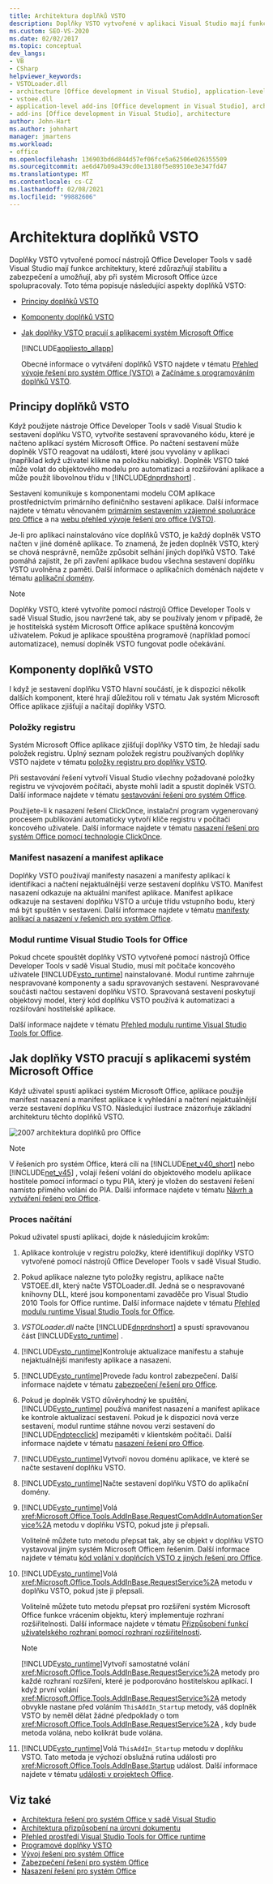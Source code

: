 ```yaml
---
title: Architektura doplňků VSTO
description: Doplňky VSTO vytvořené v aplikaci Visual Studio mají funkce architektury, které zdůrazňují stabilitu a zabezpečení a umožňují, aby s systém Microsoft Office úzce spolupracovaly.
ms.custom: SEO-VS-2020
ms.date: 02/02/2017
ms.topic: conceptual
dev_langs:
- VB
- CSharp
helpviewer_keywords:
- VSTOLoader.dll
- architecture [Office development in Visual Studio], application-level add-ins
- vstoee.dll
- application-level add-ins [Office development in Visual Studio], architecture
- add-ins [Office development in Visual Studio], architecture
author: John-Hart
ms.author: johnhart
manager: jmartens
ms.workload:
- office
ms.openlocfilehash: 136903bd6d844d57ef06fce5a62506e026355509
ms.sourcegitcommit: ae6d47b09a439cd0e13180f5e89510e3e347fd47
ms.translationtype: MT
ms.contentlocale: cs-CZ
ms.lasthandoff: 02/08/2021
ms.locfileid: "99882606"
---
```

# <a name="architecture-of-vsto-add-ins"></a>Architektura doplňků VSTO
  Doplňky VSTO vytvořené pomocí nástrojů Office Developer Tools v sadě Visual Studio mají funkce architektury, které zdůrazňují stabilitu a zabezpečení a umožňují, aby při systém Microsoft Office úzce spolupracovaly. Toto téma popisuje následující aspekty doplňků VSTO:

- [Principy doplňků VSTO](#UnderstandingAddIns)

- [Komponenty doplňků VSTO](#AddinComponents)

- [Jak doplňky VSTO pracují s aplikacemi systém Microsoft Office](#HowAddinsWork)

  [!INCLUDE[appliesto_allapp](../vsto/includes/appliesto-allapp-md.md)]

  Obecné informace o vytváření doplňků VSTO najdete v tématu [Přehled vývoje řešení pro systém Office &#40;VSTO&#41;](../vsto/office-solutions-development-overview-vsto.md) a [Začínáme s programováním doplňků VSTO](../vsto/getting-started-programming-vsto-add-ins.md).

## <a name="understand-vsto-add-ins"></a><a name="UnderstandingAddIns"></a> Principy doplňků VSTO
 Když použijete nástroje Office Developer Tools v sadě Visual Studio k sestavení doplňku VSTO, vytvoříte sestavení spravovaného kódu, které je načteno aplikací systém Microsoft Office. Po načtení sestavení může doplněk VSTO reagovat na události, které jsou vyvolány v aplikaci (například když uživatel klikne na položku nabídky). Doplněk VSTO také může volat do objektového modelu pro automatizaci a rozšiřování aplikace a může použít libovolnou třídu v [!INCLUDE[dnprdnshort](../sharepoint/includes/dnprdnshort-md.md)] .

 Sestavení komunikuje s komponentami modelu COM aplikace prostřednictvím primárního definičního sestavení aplikace. Další informace najdete v tématu věnovaném [primárním sestavením vzájemné spolupráce pro Office](../vsto/office-primary-interop-assemblies.md) a na [webu přehled vývoje řešení pro office &#40;VSTO&#41;](../vsto/office-solutions-development-overview-vsto.md).

 Je-li pro aplikaci nainstalováno více doplňků VSTO, je každý doplněk VSTO načten v jiné doméně aplikace. To znamená, že jeden doplněk VSTO, který se chová nesprávně, nemůže způsobit selhání jiných doplňků VSTO. Také pomáhá zajistit, že při zavření aplikace budou všechna sestavení doplňku VSTO uvolněna z paměti. Další informace o aplikačních doménách najdete v tématu [aplikační domény](/dotnet/framework/app-domains/application-domains).

> [!NOTE]
> Doplňky VSTO, které vytvoříte pomocí nástrojů Office Developer Tools v sadě Visual Studio, jsou navržené tak, aby se používaly jenom v případě, že je hostitelská systém Microsoft Office aplikace spuštěná koncovým uživatelem. Pokud je aplikace spouštěna programově (například pomocí automatizace), nemusí doplněk VSTO fungovat podle očekávání.

## <a name="components-of-vsto-add-ins"></a><a name="AddinComponents"></a> Komponenty doplňků VSTO
 I když je sestavení doplňku VSTO hlavní součástí, je k dispozici několik dalších komponent, které hrají důležitou roli v tématu Jak systém Microsoft Office aplikace zjišťují a načítají doplňky VSTO.

### <a name="registry-entries"></a>Položky registru
 Systém Microsoft Office aplikace zjišťují doplňky VSTO tím, že hledají sadu položek registru. Úplný seznam položek registru používaných doplňky VSTO najdete v tématu [položky registru pro doplňky VSTO](../vsto/registry-entries-for-vsto-add-ins.md).

 Při sestavování řešení vytvoří Visual Studio všechny požadované položky registru ve vývojovém počítači, abyste mohli ladit a spustit doplněk VSTO. Další informace najdete v tématu [sestavování řešení pro systém Office](../vsto/building-office-solutions.md).

 Použijete-li k nasazení řešení ClickOnce, instalační program vygenerovaný procesem publikování automaticky vytvoří klíče registru v počítači koncového uživatele. Další informace najdete v tématu [nasazení řešení pro systém Office pomocí technologie ClickOnce](../vsto/deploying-an-office-solution-by-using-clickonce.md).

### <a name="deployment-manifest-and-application-manifest"></a>Manifest nasazení a manifest aplikace
 Doplňky VSTO používají manifesty nasazení a manifesty aplikací k identifikaci a načtení nejaktuálnější verze sestavení doplňku VSTO. Manifest nasazení odkazuje na aktuální manifest aplikace. Manifest aplikace odkazuje na sestavení doplňku VSTO a určuje třídu vstupního bodu, který má být spuštěn v sestavení. Další informace najdete v tématu [manifesty aplikací a nasazení v řešeních pro systém Office](../vsto/application-and-deployment-manifests-in-office-solutions.md).

### <a name="visual-studio-tools-for-office-runtime"></a>Modul runtime Visual Studio Tools for Office
 Pokud chcete spouštět doplňky VSTO vytvořené pomocí nástrojů Office Developer Tools v sadě Visual Studio, musí mít počítače koncového uživatele [!INCLUDE[vsto_runtime](../vsto/includes/vsto-runtime-md.md)] nainstalované. Modul runtime zahrnuje nespravované komponenty a sadu spravovaných sestavení. Nespravované součásti načtou sestavení doplňku VSTO. Spravovaná sestavení poskytují objektový model, který kód doplňku VSTO používá k automatizaci a rozšiřování hostitelské aplikace.

 Další informace najdete v tématu [Přehled modulu runtime Visual Studio Tools for Office](../vsto/visual-studio-tools-for-office-runtime-overview.md).

## <a name="how-vsto-add-ins-work-with-microsoft-office-applications"></a><a name="HowAddinsWork"></a> Jak doplňky VSTO pracují s aplikacemi systém Microsoft Office
 Když uživatel spustí aplikaci systém Microsoft Office, aplikace použije manifest nasazení a manifest aplikace k vyhledání a načtení nejaktuálnější verze sestavení doplňku VSTO. Následující ilustrace znázorňuje základní architekturu těchto doplňků VSTO.

 ![2007 architektura doplňků pro Office](../vsto/media/office07addin.png "2007 architektura doplňků pro Office")

> [!NOTE]
> V řešeních pro systém Office, která cílí na [!INCLUDE[net_v40_short](../sharepoint/includes/net-v40-short-md.md)] nebo [!INCLUDE[net_v45](../vsto/includes/net-v45-md.md)] , volají řešení volání do objektového modelu aplikace hostitele pomocí informací o typu PIA, který je vložen do sestavení řešení namísto přímého volání do PIA. Další informace najdete v tématu [Návrh a vytváření řešení pro Office](../vsto/designing-and-creating-office-solutions.md).

### <a name="loading-process"></a>Proces načítání
 Pokud uživatel spustí aplikaci, dojde k následujícím krokům:

1. Aplikace kontroluje v registru položky, které identifikují doplňky VSTO vytvořené pomocí nástrojů Office Developer Tools v sadě Visual Studio.

2. Pokud aplikace nalezne tyto položky registru, aplikace načte VSTOEE.dll, který načte VSTOLoader.dll. Jedná se o nespravované knihovny DLL, které jsou komponentami zavaděče pro Visual Studio 2010 Tools for Office runtime. Další informace najdete v tématu [Přehled modulu runtime Visual Studio Tools for Office](../vsto/visual-studio-tools-for-office-runtime-overview.md).

3. *VSTOLoader.dll* načte [!INCLUDE[dnprdnshort](../sharepoint/includes/dnprdnshort-md.md)] a spustí spravovanou část [!INCLUDE[vsto_runtime](../vsto/includes/vsto-runtime-md.md)] .

4. [!INCLUDE[vsto_runtime](../vsto/includes/vsto-runtime-md.md)]Kontroluje aktualizace manifestu a stahuje nejaktuálnější manifesty aplikace a nasazení.

5. [!INCLUDE[vsto_runtime](../vsto/includes/vsto-runtime-md.md)]Provede řadu kontrol zabezpečení. Další informace najdete v tématu [zabezpečení řešení pro Office](../vsto/securing-office-solutions.md).

6. Pokud je doplněk VSTO důvěryhodný ke spuštění, [!INCLUDE[vsto_runtime](../vsto/includes/vsto-runtime-md.md)] používá manifest nasazení a manifest aplikace ke kontrole aktualizací sestavení. Pokud je k dispozici nová verze sestavení, modul runtime stáhne novou verzi sestavení do [!INCLUDE[ndptecclick](../vsto/includes/ndptecclick-md.md)] mezipaměti v klientském počítači. Další informace najdete v tématu [nasazení řešení pro Office](../vsto/deploying-an-office-solution.md).

7. [!INCLUDE[vsto_runtime](../vsto/includes/vsto-runtime-md.md)]Vytvoří novou doménu aplikace, ve které se načte sestavení doplňku VSTO.

8. [!INCLUDE[vsto_runtime](../vsto/includes/vsto-runtime-md.md)]Načte sestavení doplňku VSTO do aplikační domény.

9. [!INCLUDE[vsto_runtime](../vsto/includes/vsto-runtime-md.md)]Volá <xref:Microsoft.Office.Tools.AddInBase.RequestComAddInAutomationService%2A> metodu v doplňku VSTO, pokud jste ji přepsali.

     Volitelně můžete tuto metodu přepsat tak, aby se objekt v doplňku VSTO vystavoval jiným systém Microsoft Officem řešením. Další informace najdete v tématu [kód volání v doplňcích VSTO z jiných řešení pro Office](../vsto/calling-code-in-vsto-add-ins-from-other-office-solutions.md).

10. [!INCLUDE[vsto_runtime](../vsto/includes/vsto-runtime-md.md)]Volá <xref:Microsoft.Office.Tools.AddInBase.RequestService%2A> metodu v doplňku VSTO, pokud jste ji přepsali.

     Volitelně můžete tuto metodu přepsat pro rozšíření systém Microsoft Office funkce vrácením objektu, který implementuje rozhraní rozšiřitelnosti. Další informace najdete v tématu [Přizpůsobení funkcí uživatelského rozhraní pomocí rozhraní rozšiřitelnosti](../vsto/customizing-ui-features-by-using-extensibility-interfaces.md).

    > [!NOTE]
    > [!INCLUDE[vsto_runtime](../vsto/includes/vsto-runtime-md.md)]Vytvoří samostatné volání <xref:Microsoft.Office.Tools.AddInBase.RequestService%2A> metody pro každé rozhraní rozšíření, které je podporováno hostitelskou aplikací. I když první volání <xref:Microsoft.Office.Tools.AddInBase.RequestService%2A> metody obvykle nastane před voláním `ThisAddIn_Startup` metody, váš doplněk VSTO by neměl dělat žádné předpoklady o tom <xref:Microsoft.Office.Tools.AddInBase.RequestService%2A> , kdy bude metoda volána, nebo kolikrát bude volána.

11. [!INCLUDE[vsto_runtime](../vsto/includes/vsto-runtime-md.md)]Volá `ThisAddIn_Startup` metodu v doplňku VSTO. Tato metoda je výchozí obslužná rutina události pro <xref:Microsoft.Office.Tools.AddInBase.Startup> událost. Další informace najdete v tématu [události v projektech Office](../vsto/events-in-office-projects.md).

## <a name="see-also"></a>Viz také
- [Architektura řešení pro systém Office v sadě Visual Studio](../vsto/architecture-of-office-solutions-in-visual-studio.md)
- [Architektura přizpůsobení na úrovni dokumentu](../vsto/architecture-of-document-level-customizations.md)
- [Přehled prostředí Visual Studio Tools for Office runtime](../vsto/visual-studio-tools-for-office-runtime-overview.md)
- [Programové doplňky VSTO](../vsto/programming-vsto-add-ins.md)
- [Vývoj řešení pro systém Office](../vsto/developing-office-solutions.md)
- [Zabezpečení řešení pro systém Office](../vsto/securing-office-solutions.md)
- [Nasazení řešení pro systém Office](../vsto/deploying-an-office-solution.md)
